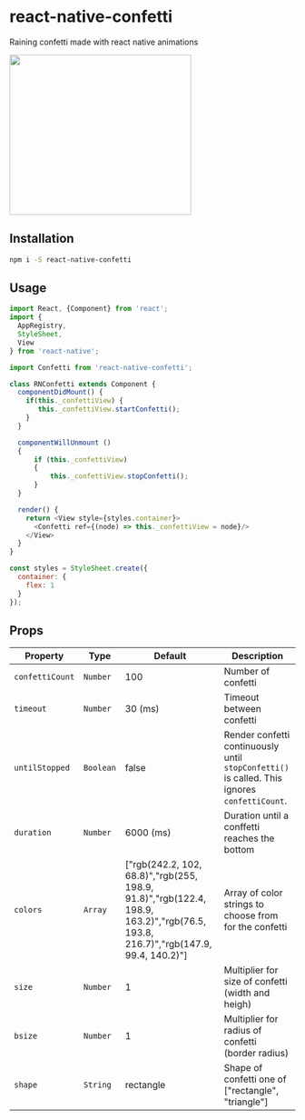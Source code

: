 # react-native-confetti
Raining confetti made with react native animations

<p align="left">
  <img src="./demo.gif" width="320" height="282">
</p>

## Installation

```sh
npm i -S react-native-confetti
```

## Usage

```javascript
import React, {Component} from 'react';
import {
  AppRegistry,
  StyleSheet,
  View
} from 'react-native';

import Confetti from 'react-native-confetti';

class RNConfetti extends Component {
  componentDidMount() {
    if(this._confettiView) {
       this._confettiView.startConfetti();
    }
  }

  componentWillUnmount ()
  {
      if (this._confettiView)
      {
          this._confettiView.stopConfetti();
      }
  }

  render() {
    return <View style={styles.container}>
      <Confetti ref={(node) => this._confettiView = node}/>
    </View>
  }
}

const styles = StyleSheet.create({
  container: {
    flex: 1
  }
});
```

## Props

Property         | Type     | Default  | Description
---              | ---      | ---      | ---
`confettiCount`  | `Number` |  100     | Number of confetti
`timeout`        | `Number` |  30 (ms)     | Timeout between confetti
`untilStopped`   | `Boolean` | false | Render confetti continuously until `stopConfetti()` is called. This ignores `confettiCount`.
`duration`       | `Number` |  6000 (ms) | Duration until a conffetti reaches the bottom
`colors`       | `Array` |  ["rgb(242.2, 102, 68.8)","rgb(255, 198.9, 91.8)","rgb(122.4, 198.9, 163.2)","rgb(76.5, 193.8, 216.7)","rgb(147.9, 99.4, 140.2)"] | Array of color strings to choose from for the confetti
`size`           | `Number` |   1       | Multiplier for size of confetti (width and heigh)
`bsize`           | `Number` |   1       | Multiplier for radius of confetti (border radius)
`shape`           | `String` |   rectangle   | Shape of confetti one of ["rectangle", "triangle"]

